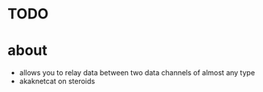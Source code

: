 # TODO

# about
  - allows you to relay data between two data channels of  almost any type
  - akaknetcat on steroids 
